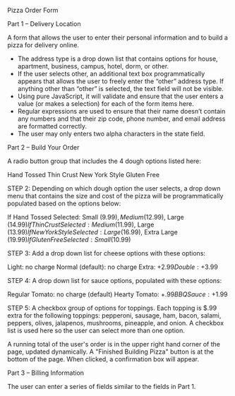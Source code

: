 Pizza Order Form

Part 1 – Delivery Location

A form that allows the user to enter their personal information and to build a pizza for delivery online.


- The address type is a drop down list that contains options for house, apartment, business, campus, hotel, dorm, or other. 
- If the user selects other, an additional text box programmatically appears that allows the user to freely enter the “other” address type. If anything other than “other” is selected, the text field will not be visible.
- Using pure JavaScript, it will validate and ensure that the user enters a value (or makes a selection) for each of the form items here.
- Regular expressions are used to ensure that their name doesn’t contain any numbers and that their zip code, phone number, and email address are formatted correctly.
- The user may only enters two alpha characters in the state field.

Part 2 – Build Your Order

A radio button group that includes the 4 dough options listed here:

Hand Tossed 
Thin Crust 
New York Style
Gluten Free

STEP 2: Depending on which dough option the user selects, a drop down menu that contains the size and cost of the pizza will be programmatically populated based on the options below: 

If Hand Tossed Selected: Small ($9.99), Medium ($12.99), Large ($14.99) 
If Thin Crust Selected: Medium ($11.99), Large ($13.99)
If New York Style Selected: Large ($16.99), Extra Large ($19.99)
If Gluten Free Selected: Small ($10.99)

STEP 3: Add a drop down list for cheese options with these options:

Light: no charge
Normal (default): no charge
Extra: +$2.99
Double: +$3.99

STEP 4: A drop down list for sauce options, populated with these options:

Regular Tomato: no charge (default)
Hearty Tomato: +$.99
BBQ Sauce: +$1.99

STEP 5: A checkbox group of options for toppings. Each topping is $.99 extra for the following toppings: pepperoni, sausage, ham, bacon, salami, peppers, olives, jalapenos, mushrooms, pineapple, and onion. A checkbox list is used here so the user can select more than one option.

A running total of the user's order is in the upper right hand corner of the page, updated dynamically.
A "Finished Building Pizza" button is at the bottom of the page.  When clicked, a confirmation box will appear. 

Part 3 – Billing Information

The user can enter a series of fields similar to the fields in Part 1.
